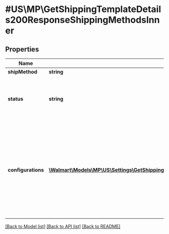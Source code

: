# #US\MP\GetShippingTemplateDetails200ResponseShippingMethodsInner

## Properties

Name | Type | Description | Notes
------------ | ------------- | ------------- | -------------
**shipMethod** | **string** | | Attribute | Description | Data Type | | ---- | ----------------- | ------- | | VALUE | All Marketplace Sellers must offer Value shipping to Walmart.com customers for items that can't ship within expected transit times for standard shipping. | string | | STANDARD | You are required to offer standard shipping to Walmart.com customers. | string | | TWO_DAY | If approved for this option, you'll provide free 2-day shipping to customers and your items will be enabled with the TwoDay delivery tag. | string | | FREIGHT | Heavy items which takes 6,7,8,9,10 days. | string | |
**status** | **string** | Shipping Method Status, Can be ACTIVE or INACTIVE status |
**configurations** | [**\Walmart\Models\MP\US\Settings\GetShippingTemplateDetails200ResponseShippingMethodsInnerConfigurationsInner[]**](GetShippingTemplateDetails200ResponseShippingMethodsInnerConfigurationsInner.md) | Contains an array of Regions, an array of Address Type, Transit Time and Per shipping charge or array of Tired Shipping Charge |


[[Back to Model list]](../) [[Back to API list]](../../Api/US/MP) [[Back to README]](../../README.md)
